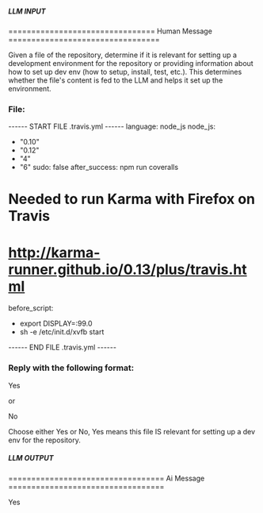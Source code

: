 ##### LLM INPUT #####
================================ Human Message =================================

Given a file of the repository, determine if it is relevant for setting up a development environment for the repository or providing information about how to set up dev env (how to setup, install, test, etc.). This determines whether the file's content is fed to the LLM and helps it set up the environment.

### File:
------ START FILE .travis.yml ------
language: node_js
node_js:
  - "0.10"
  - "0.12"
  - "4"
  - "6"
sudo: false
after_success: npm run coveralls

# Needed to run Karma with Firefox on Travis
# http://karma-runner.github.io/0.13/plus/travis.html
before_script:
  - export DISPLAY=:99.0
  - sh -e /etc/init.d/xvfb start

------ END FILE .travis.yml ------

### Reply with the following format:

<rel>Yes</rel>

or

<rel>No</rel>

Choose either Yes or No, Yes means this file IS relevant for setting up a dev env for the repository.

##### LLM OUTPUT #####
================================== Ai Message ==================================

<rel>Yes</rel>
